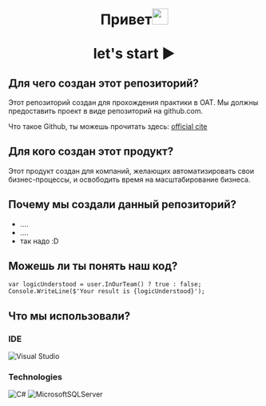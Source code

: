 <h1 align="center">Привет<img src="https://github.com/blackcater/blackcater/raw/main/images/Hi.gif" height="32"/><br><br>
let's start ▶️ </h1>

## Для чего создан этот репозиторий?

Этот репозиторий создан для прохождения практики в ОАТ. Мы должны предоставить проект в виде репозиторий на github.com.

Что такое Github, ты можешь прочитать здесь: [official cite](https://github.com)

## Для кого создан этот продукт?

Этот продукт создан для компаний, желающих автоматизировать свои бизнес-процессы, и освободить время на масштабирование бизнеса.

## Почему мы создали данный репозиторий?

+ ....
+ ....
+ так надо :D

## Можешь ли ты понять наш код?

```
var logicUnderstood = user.InOurTeam() ? true : false;
Console.WriteLine($'Your result is {logicUnderstood}');
```

## Что мы использовали?

<!--<table>
  <tr>
    <td>
        <img src="vs.jpg" alt="Visual Studio" />
    </td>
    <td>
        <img src="c#.jpg" alt="C#" />
    </td>
    <td>
        <img src="microsoftsqlserver" alt="SQLServer" />
    </td>
  </tr>
</table>-->

### IDE 

![Visual Studio](https://img.shields.io/badge/Visual%20Studio-5C2D91.svg?style=for-the-badge&logo=visual-studio&logoColor=white) 

### Technologies

![C#](https://img.shields.io/badge/c%23-%23239120.svg?style=for-the-badge&logo=c-sharp&logoColor=white) 
![MicrosoftSQLServer](https://img.shields.io/badge/Microsoft%20SQL%20Server-CC2927?style=for-the-badge&logo=microsoft%20sql%20server&logoColor=white)

